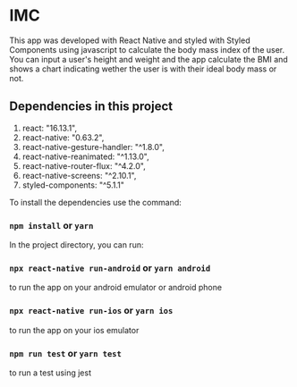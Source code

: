 # IMC

This app was developed with React Native and styled with Styled Components using javascript to calculate the body mass index of the user. You can input a user's height and weight and the app calculate the BMI and shows a chart indicating wether the user is with their ideal body mass or not.

## Dependencies in this project

1. react: "16.13.1",
2. react-native: "0.63.2",
3. react-native-gesture-handler: "^1.8.0",
4. react-native-reanimated: "^1.13.0",
5. react-native-router-flux: "^4.2.0",
6. react-native-screens: "^2.10.1",
7. styled-components: "^5.1.1"

To install the dependencies use the command:

###  `npm install` or `yarn`

In the project directory, you can run:

### `npx react-native run-android` or `yarn android`

to run the app on your android emulator or android phone

### `npx react-native run-ios` or `yarn ios`

to run the app on your ios emulator

###  `npm run test` or `yarn test`

to run a test using jest
